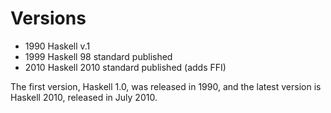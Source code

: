 # Versions


- 1990 Haskell v.1
- 1999 Haskell 98 standard published
- 2010 Haskell 2010 standard published (adds FFI)

The first version, Haskell 1.0, was released in 1990, and the latest version is Haskell 2010, released in July 2010.
